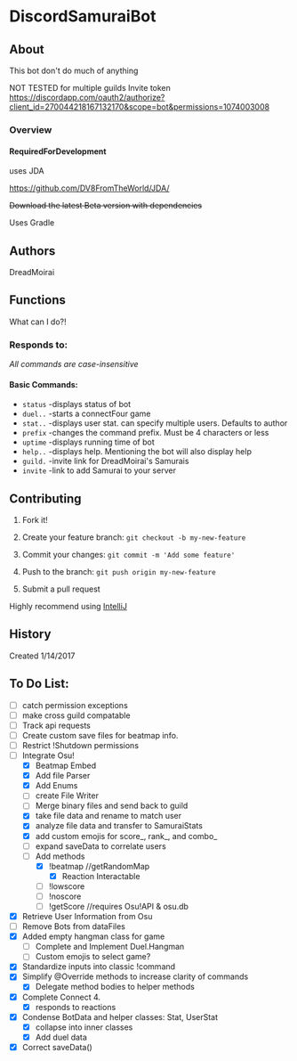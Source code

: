 ﻿# DiscordSamuraiBot

## About
This bot don't do much of anything

NOT TESTED for multiple guilds
Invite token
https://discordapp.com/oauth2/authorize?client_id=270044218167132170&scope=bot&permissions=1074003008

### Overview


#### RequiredForDevelopment
uses JDA

https://github.com/DV8FromTheWorld/JDA/

~~Download the latest Beta version with dependencies~~

Uses Gradle

## Authors

DreadMoirai

## Functions

What can I do?!
### Responds to:
<i> All commands are case-insensitive</i><br />
#### Basic Commands:
 - `status` -displays status of bot
 - `duel..` -starts a connectFour game
 - `stat..` -displays user stat. can specify multiple users. Defaults to author
 - `prefix` -changes the command prefix. Must be 4 characters or less
 - `uptime` -displays running time of bot
 - `help..` -displays help. Mentioning the bot will also display help
 - `guild.` -invite link for DreadMoirai's Samurais
 - `invite` -link to add Samurai to your server


## Contributing

1. Fork it!

2. Create your feature branch: `git checkout -b my-new-feature`

3. Commit your changes: `git commit -m 'Add some feature'`

4. Push to the branch: `git push origin my-new-feature`

5. Submit a pull request


Highly recommend using [IntelliJ](https://www.jetbrains.com/idea/) 



## History

Created 1/14/2017

## To Do List:
 - [ ] catch permission exceptions
 - [ ] make cross guild compatable
 - [ ] Track api requests
 - [ ] Create custom save files for beatmap info.	
 - [ ] Restrict !Shutdown permissions
 - [ ] Integrate Osu!
	 - [x] Beatmap Embed
	 - [x] Add file Parser
	 - [x] Add Enums
	 - [ ] create File Writer
	 - [ ] Merge binary files and send back to guild
	 - [x] take file data and rename to match user
	 - [x] analyze file data and transfer to SamuraiStats
	 - [x] add custom emojis for score_, rank_, and combo_
	 - [ ] expand saveData to correlate users
	 - [ ] Add methods
		- [x] !beatmap //getRandomMap
			- [x] Reaction Interactable
		- [ ] !lowscore
		- [ ] !noscore
		- [ ] !getScore //requires Osu!API & osu.db
 - [x] Retrieve User Information from Osu
 - [ ] Remove Bots from dataFiles
 - [x] Added empty hangman class for game
    - [ ] Complete and Implement Duel.Hangman
    - [ ] Custom emojis to select game?
 - [x] Standardize inputs into classic !command
 - [x] Simplify @Override methods to increase clarity of commands
 	- [x] Delegate method bodies to helper methods	
 - [x] Complete Connect 4.
 	- [x] responds to reactions
 - [x] Condense BotData and helper classes: Stat, UserStat 
	 - [x] collapse into inner classes 
	 - [x] Add duel data	
 - [x] Correct saveData()
